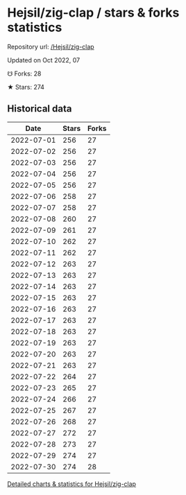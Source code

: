 # Hejsil/zig-clap / stars & forks statistics

Repository url: [/Hejsil/zig-clap](https://github.com/Hejsil/zig-clap)

Updated on Oct 2022, 07

☋ Forks: 28

★ Stars: 274

## Historical data
| Date | Stars | Forks |
|------|-------|-------|
| 2022-07-01 | 256 | 27 | 
| 2022-07-02 | 256 | 27 | 
| 2022-07-03 | 256 | 27 | 
| 2022-07-04 | 256 | 27 | 
| 2022-07-05 | 256 | 27 | 
| 2022-07-06 | 258 | 27 | 
| 2022-07-07 | 258 | 27 | 
| 2022-07-08 | 260 | 27 | 
| 2022-07-09 | 261 | 27 | 
| 2022-07-10 | 262 | 27 | 
| 2022-07-11 | 262 | 27 | 
| 2022-07-12 | 263 | 27 | 
| 2022-07-13 | 263 | 27 | 
| 2022-07-14 | 263 | 27 | 
| 2022-07-15 | 263 | 27 | 
| 2022-07-16 | 263 | 27 | 
| 2022-07-17 | 263 | 27 | 
| 2022-07-18 | 263 | 27 | 
| 2022-07-19 | 263 | 27 | 
| 2022-07-20 | 263 | 27 | 
| 2022-07-21 | 263 | 27 | 
| 2022-07-22 | 264 | 27 | 
| 2022-07-23 | 265 | 27 | 
| 2022-07-24 | 266 | 27 | 
| 2022-07-25 | 267 | 27 | 
| 2022-07-26 | 268 | 27 | 
| 2022-07-27 | 272 | 27 | 
| 2022-07-28 | 273 | 27 | 
| 2022-07-29 | 274 | 27 | 
| 2022-07-30 | 274 | 28 | 


[Detailed charts & statistics for Hejsil/zig-clap](https://reviewgithub.com/rep/Hejsil/zig-clap)
